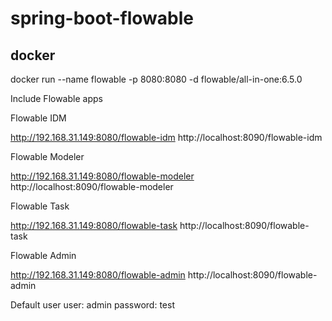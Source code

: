 # spring-boot-flowable

## docker

docker run --name flowable -p 8080:8080 -d flowable/all-in-one:6.5.0

Include Flowable apps

Flowable IDM 

http://192.168.31.149:8080/flowable-idm
http://localhost:8090/flowable-idm

Flowable Modeler

http://192.168.31.149:8080/flowable-modeler
http://localhost:8090/flowable-modeler

Flowable Task

http://192.168.31.149:8080/flowable-task
http://localhost:8090/flowable-task

Flowable Admin

http://192.168.31.149:8080/flowable-admin
http://localhost:8090/flowable-admin

Default user
user: admin
password: test

